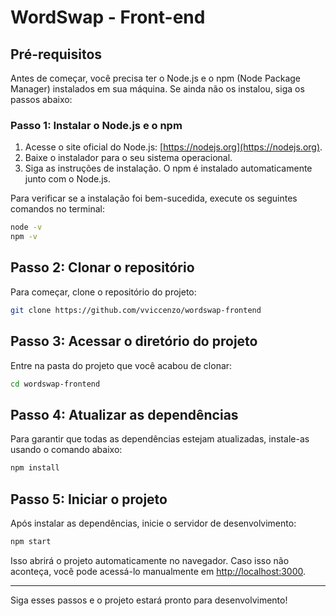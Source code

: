 # WordSwap - Front-end

## Pré-requisitos

Antes de começar, você precisa ter o Node.js e o npm (Node Package Manager) instalados em sua máquina. Se ainda não os instalou, siga os passos abaixo:

### Passo 1: Instalar o Node.js e o npm

1. Acesse o site oficial do Node.js: [https://nodejs.org](https://nodejs.org).
2. Baixe o instalador para o seu sistema operacional.
3. Siga as instruções de instalação. O npm é instalado automaticamente junto com o Node.js.

Para verificar se a instalação foi bem-sucedida, execute os seguintes comandos no terminal:

```bash
node -v
npm -v
```

## Passo 2: Clonar o repositório

Para começar, clone o repositório do projeto:

```bash
git clone https://github.com/vviccenzo/wordswap-frontend
```

## Passo 3: Acessar o diretório do projeto

Entre na pasta do projeto que você acabou de clonar:

```bash
cd wordswap-frontend
```

## Passo 4: Atualizar as dependências

Para garantir que todas as dependências estejam atualizadas, instale-as usando o comando abaixo:

```bash
npm install
```

## Passo 5: Iniciar o projeto

Após instalar as dependências, inicie o servidor de desenvolvimento:

```bash
npm start
```

Isso abrirá o projeto automaticamente no navegador. Caso isso não aconteça, você pode acessá-lo manualmente em [http://localhost:3000](http://localhost:3000).

---

Siga esses passos e o projeto estará pronto para desenvolvimento!

